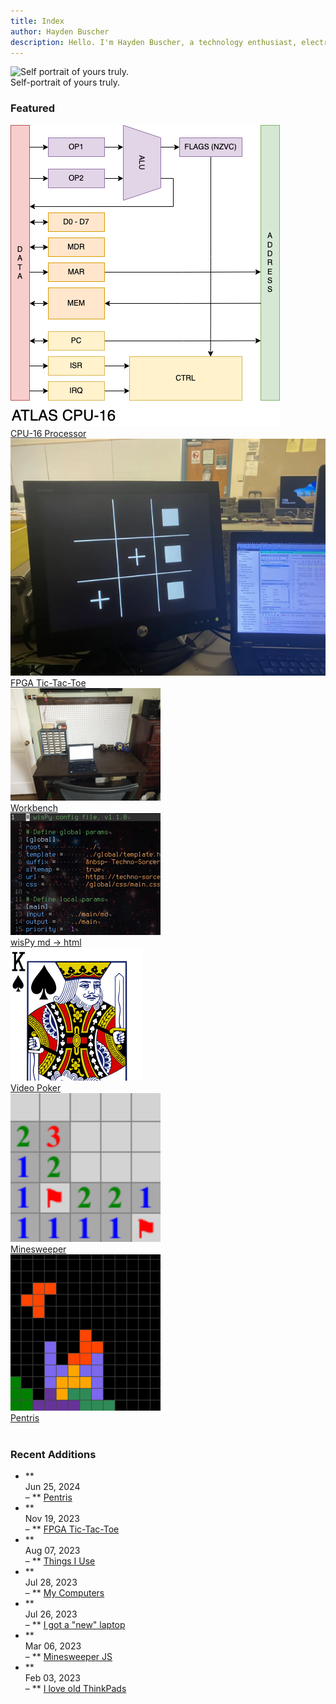 ```yaml
---
title: Index
author: Hayden Buscher
description: Hello. I'm Hayden Buscher, a technology enthusiast, electronics tinkerer, and third-year computer engineering major at Cal Poly, San Luis Obispo. This site serves as my personal webpage and portfolio.
---
```


<div class="nowrap floatright">
    <figure style="max-width:225px; margin-left:0px;">
        <img  style="" src="img/selfportrait.jpg" alt="Self portrait of yours truly.">
        <figcaption>Self-portrait of yours truly.</figcaption>
    </figure>
</div>


### Featured
<div class="featured">
    <div class="element">
        <a href="/projects/cpu16.html">
            <div class="img-container"><img src="/projects/img/cpu16_arch.png"></div>
            CPU-16 Processor
        </a>
    </div>
    <div class="element">
        <a href="/projects/tictactoe.html">
            <div class="img-container"><img src="/projects/img/tictactoe_finished.png"></div>
            FPGA Tic-Tac-Toe
        </a>
    </div>
    <div class="element">
        <a href="/projects/workbench.html">
            <div class="img-container"><img src="/main/img/workbench.png"></div>
            Workbench
        </a>
    </div>
    <div class="element">
        <a href="/projects/wispy.html">
            <div class="img-container"><img src="/main/img/wispy.png"></div>
            wisPy md -> html 
        </a>
    </div>
    <div class="element">
        <a href="/entertainment/poker.html">
            <div class="img-container"><img src="/main/img/poker.png"></div>
            Video Poker
        </a>
    </div>
    <div class="element">
        <a href="/entertainment/mines.html">
            <div class="img-container"><img src="/main/img/minesweeper.png"></div>
            Minesweeper
        </a>
    </div>
    <div class="element">
        <a href="/entertainment/pentris.html">
            <div class="img-container"><img src="/main/img/pentris.png"></div>
            Pentris
        </a>
    </div>
    <!-- <div class="element"> -->
    <!--     <a href="/coolstuff/linux.html"> -->
    <!--         <div class="img-container"><img src="/main/img/tux.png"></div> -->
    <!--         Linux Extravaganza -->
    <!--     </a> -->
    <!-- </div> -->
</div>
<br>

### Recent Additions
<!-- - ** <div class="date">May 29, 2023 </div> – ** [Linux Extravaganza](/coolstuff/linux.html) -->  

- ** <div class="date">Jun 25, 2024 </div> – ** [Pentris](/entertainment/pentris.html)  
- ** <div class="date">Nov 19, 2023 </div> – ** [FPGA Tic-Tac-Toe](/projects/tictactoe.html)  
- ** <div class="date">Aug 07, 2023 </div> – ** [Things I Use](/coolstuff/things.html)  
- ** <div class="date">Jul 28, 2023 </div> – ** [My Computers](/coolstuff/computers.html)  
- ** <div class="date">Jul 26, 2023 </div> – ** [I got a "new" laptop](/blog/new-laptop.html)  
- ** <div class="date">Mar 06, 2023 </div> – ** [Minesweeper JS](/entertainment/mines.html)  
- ** <div class="date">Feb 03, 2023 </div> – ** [I love old ThinkPads](/blog/thinkpads.html)  
